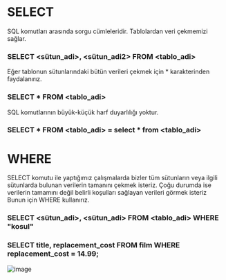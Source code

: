 # SELECT

SQL komutları arasında sorgu cümleleridir. Tablolardan veri çekmemizi sağlar.

### SELECT <sütun_adi>, <sütun_adi2> FROM <tablo_adi>

Eğer tablonun sütunlarındaki bütün verileri çekmek için * karakterinden faydalanırız.

### SELECT * FROM <tablo_adi>

SQL komutlarının büyük-küçük harf duyarlılığı yoktur.

### SELECT * FROM <tablo_adi> = select * from <tablo_adi>

# WHERE

SELECT komutu ile yaptığımız çalışmalarda bizler tüm sütunların veya ilgili sütunlarda bulunan verilerin tamanını çekmek isteriz. 
Çoğu durumda ise verilerin tamamını değil belirli koşulları sağlayan verileri görmek isteriz Bunun için WHERE kullanırız.

### SELECT <sütun_adi>, <sütun_adi> FROM <tablo_adi> WHERE "kosul"

### SELECT title, replacement_cost FROM film WHERE replacement_cost = 14.99;
  
![image](https://user-images.githubusercontent.com/45708619/230840484-a7f5636e-2b9e-46a0-93b6-074ee3dc33ba.png)
